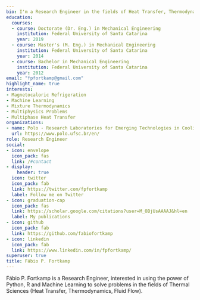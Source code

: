 ```yaml
---
bio: I'm a Research Engineer in the fields of Heat Transfer, Thermodynamics and Refrigeration.
education:
  courses:
  - course: Doctorate (Dr. Eng.) in Mechanical Engineering
    institution: Federal University of Santa Catarina
    year: 2019
  - course: Master's (M. Eng.) in Mechanical Engineering
    institution: Federal University of Santa Catarina
    year: 2014
  - course: Bachelor in Mechanical Engineering
    institution: Federal University of Santa Catarina
    year: 2012
email: "fpfortkamp@gmail.com"
highlight_name: true
interests:
- Magnetocaloric Refrigeration
- Machine Learning
- Mixture Thermodynamics
- Multiphysics Problems
- Multiphase Heat Transfer
organizations:
- name: Polo - Research Laboratories for Emerging Technologies in Cooling and Thermophysics
  url: https://www.polo.ufsc.br/en/
role: Research Engineer
social:
- icon: envelope
  icon_pack: fas
  link: /#contact
- display:
    header: true
  icon: twitter
  icon_pack: fab
  link: https://twitter.com/fpfortkamp
  label: Follow me on Twitter
- icon: graduation-cap
  icon_pack: fas
  link: https://scholar.google.com/citations?user=M_OBjUsAAAAJ&hl=en
  label: My publications
- icon: github
  icon_pack: fab
  link: https://github.com/fabiofortkamp
- icon: linkedin
  icon_pack: fab
  link: https://www.linkedin.com/in/fpfortkamp/
superuser: true
title: Fábio P. Fortkamp
---
```


Fábio P. Fortkamp is a Research Engineer, interested in using the power of Python, R and Machine Learning to solve problems in the fields of Thermal Sciences (Heat Transfer, Thermodynamics, Fluid Flow).